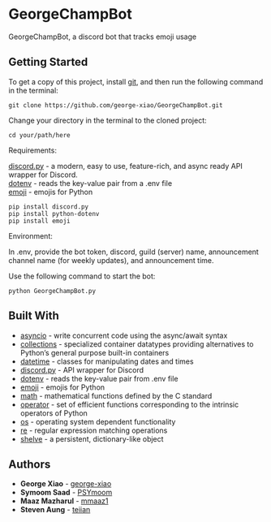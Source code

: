 # GeorgeChampBot

GeorgeChampBot, a discord bot that tracks emoji usage

## Getting Started

To get a copy of this project, install [git](https://git-scm.com/), and then run the following command in the terminal:

```
git clone https://github.com/george-xiao/GeorgeChampBot.git
```

Change your directory in the terminal to the cloned project:

```
cd your/path/here
```

Requirements:

[discord.py](https://discordpy.readthedocs.io/en/latest/) - a modern, easy to use, feature-rich, and async ready API wrapper for Discord.  
[dotenv](https://pypi.org/project/python-dotenv/) - reads the key-value pair from a .env file  
[emoji](https://pypi.org/project/emoji/) - emojis for Python

```
pip install discord.py
pip install python-dotenv
pip install emoji
```

Environment:  
  
In .env, provide the bot token, discord, guild (server) name, announcement channel name (for weekly updates), and announcement time.

Use the following command to start the bot:

```
python GeorgeChampBot.py
```

## Built With
* [asyncio](https://docs.python.org/3/library/asyncio.html) - write concurrent code using the async/await syntax 
* [collections](https://docs.python.org/3/library/collections.html) - specialized container datatypes providing alternatives to Python’s general purpose built-in containers
* [datetime](https://docs.python.org/3/library/datetime.html) - classes for manipulating dates and times
* [discord.py](https://discordpy.readthedocs.io/en/latest/) - API wrapper for Discord
* [dotenv](https://pypi.org/project/python-dotenv/) - reads the key-value pair from .env file
* [emoji](https://pypi.org/project/emoji/) - emojis for Python
* [math](https://docs.python.org/3/library/math.html) - mathematical functions defined by the C standard
* [operator](https://docs.python.org/3/library/operator.html) - set of efficient functions corresponding to the intrinsic operators of Python
* [os](https://docs.python.org/3/library/os.html) - operating system dependent functionality
* [re](https://docs.python.org/3/library/re.html) - regular expression matching operations
* [shelve](https://docs.python.org/3/library/shelve.html) - a persistent, dictionary-like object

## Authors

* **George Xiao** - [george-xiao](https://github.com/george-xiao)
* **Symoom Saad** - [PSYmoom](https://github.com/PSYmoom)
* **Maaz Mazharul** - [mmaaz1](https://github.com/mmaaz1)
* **Steven Aung** - [teiian](https://github.com/teiian)
